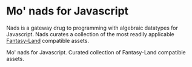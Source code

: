 Mo' nads for Javascript
====
Nads is a gateway drug to programming with algebraic datatypes for Javascript. Nads curates a collection of the most readily applicable [Fantasy-Land](https://github.com/fantasyland/fantasy-land) compatible assets.

Mo' nads for Javascript. Curated collection of Fantasy-Land compatible assets.
